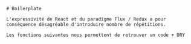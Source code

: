
    
    # Boilerplate
    
    L'expressivité de React et du paradigme Flux / Redux a pour conséquence désagréable d'introduire nombre de répétitions.
    
    Les fonctions suivantes nous permettent de retrouver un code + DRY
    
    